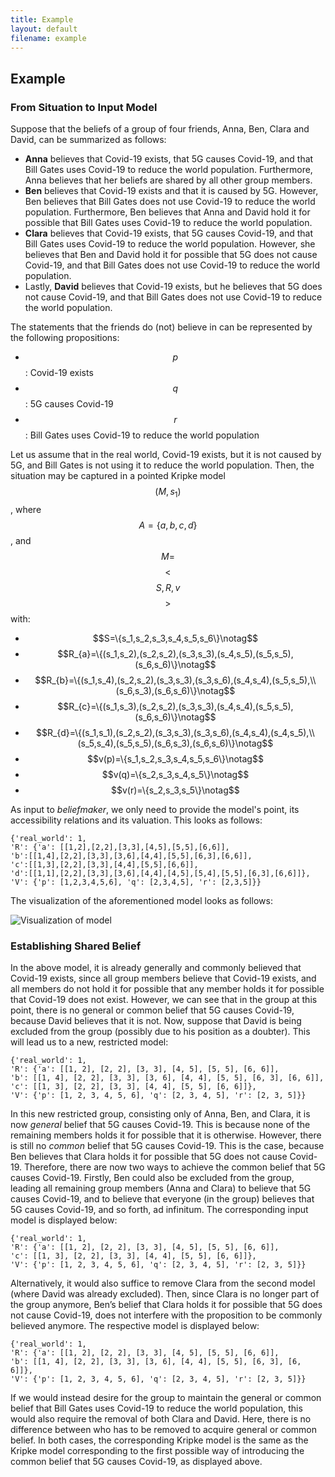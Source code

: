 ```yaml
---
title: Example
layout: default
filename: example
--- 
```

## Example

### From Situation to Input Model

Suppose that the beliefs of a group of four friends, Anna, Ben, Clara and David, can be summarized as follows:

* __Anna__ believes that Covid-19 exists, that 5G causes Covid-19, and that Bill Gates uses Covid-19 to reduce the world population. Furthermore, Anna believes that her beliefs are shared by all other group members.
* __Ben__ believes that Covid-19 exists and that it is caused by 5G. However, Ben believes that Bill Gates does not use Covid-19 to reduce the world population. Furthermore, Ben believes that Anna and David hold it for possible that Bill Gates uses Covid-19 to reduce the world population.
* __Clara__ believes that Covid-19 exists, that 5G causes Covid-19, and that Bill Gates uses Covid-19 to reduce the world population. However, she believes that Ben and David hold it for possible that 5G does not cause Covid-19, and that Bill Gates does not use Covid-19 to reduce the world population. 
* Lastly, __David__ believes that Covid-19 exists, but he believes that 5G does not cause Covid-19, and that Bill Gates does not use Covid-19 to reduce the world population.  

The statements that the friends do (not) believe in can be represented by the following propositions:

* $$p$$: Covid-19 exists
* $$q$$: 5G causes Covid-19
* $$r$$: Bill Gates uses Covid-19 to reduce the world population

Let us assume that in the real world, Covid-19 exists, but it is not caused by 5G, and Bill Gates is not using it to reduce the world population.
Then, the situation may be captured in a pointed Kripke model $$(M, s_1)$$, where $$A =\{a,b,c,d\}$$, and $$M =$$ $$<$$$$S,R,v$$$$>$$ with:
* $$S=\{s_1,s_2,s_3,s_4,s_5,s_6\}\notag$$
* $$R_{a}=\{(s_1,s_2),(s_2,s_2),(s_3,s_3),(s_4,s_5),(s_5,s_5),(s_6,s_6)\}\notag$$
* $$R_{b}=\{(s_1,s_4),(s_2,s_2),(s_3,s_3),(s_3,s_6),(s_4,s_4),(s_5,s_5),\\  (s_6,s_3),(s_6,s_6)\}\notag$$
* $$R_{c}=\{(s_1,s_3),(s_2,s_2),(s_3,s_3),(s_4,s_4),(s_5,s_5),(s_6,s_6)\}\notag$$
* $$R_{d}=\{(s_1,s_1),(s_2,s_2),(s_3,s_3),(s_3,s_6),(s_4,s_4),(s_4,s_5),\\  (s_5,s_4),(s_5,s_5),(s_6,s_3),(s_6,s_6)\}\notag$$
* $$v(p)=\{s_1,s_2,s_3,s_4,s_5,s_6\}\notag$$
* $$v(q)=\{s_2,s_3,s_4,s_5\}\notag$$
* $$v(r)=\{s_2,s_3,s_5\}\notag$$

As input to _beliefmaker_, we only need to provide the model's point, its accessibility relations and its valuation. This looks as follows:

```
{'real_world': 1,
'R': {'a': [[1,2],[2,2],[3,3],[4,5],[5,5],[6,6]],
'b':[[1,4],[2,2],[3,3],[3,6],[4,4],[5,5],[6,3],[6,6]],
'c':[[1,3],[2,2],[3,3],[4,4],[5,5],[6,6]],
'd':[[1,1],[2,2],[3,3],[3,6],[4,4],[4,5],[5,4],[5,5],[6,3],[6,6]]},
'V': {'p': [1,2,3,4,5,6], 'q': [2,3,4,5], 'r': [2,3,5]}}
```

The visualization of the aforementioned model looks as follows:

![][model_1]

### Establishing Shared Belief

In the above model, it is already generally and commonly believed that Covid-19 exists, since all group members believe that Covid-19 exists, and all members do not hold it for possible that any member holds it for possible that Covid-19 does not exist. However, we can see that in the group at this point, there is no general or common belief that 5G causes Covid-19, because David believes that it is not. Now, suppose that David is being excluded from the group (possibly due to his position as a doubter). This will lead us to a new, restricted model: 

```
{'real_world': 1,
'R': {'a': [[1, 2], [2, 2], [3, 3], [4, 5], [5, 5], [6, 6]], 
'b': [[1, 4], [2, 2], [3, 3], [3, 6], [4, 4], [5, 5], [6, 3], [6, 6]], 
'c': [[1, 3], [2, 2], [3, 3], [4, 4], [5, 5], [6, 6]]},
'V': {'p': [1, 2, 3, 4, 5, 6], 'q': [2, 3, 4, 5], 'r': [2, 3, 5]}} 
```

In this new restricted group, consisting only of Anna, Ben, and Clara, it is now _general_ belief that 5G causes Covid-19. This is because none of the remaining members holds it for possible that it is otherwise. However, there is still no _common_ belief that 5G causes Covid-19. This is the case, because Ben believes that Clara holds it for possible that 5G does not cause Covid-19. Therefore, there are now two ways to achieve the common belief that 5G causes Covid-19. Firstly, Ben could also be excluded from the group, leading all remaining group members (Anna and Clara) to believe that 5G causes Covid-19, and to believe that everyone (in the group) believes that 5G causes Covid-19, and so forth, ad infinitum. The corresponding input model is displayed below:

```
{'real_world': 1,
'R': {'a': [[1, 2], [2, 2], [3, 3], [4, 5], [5, 5], [6, 6]], 
'c': [[1, 3], [2, 2], [3, 3], [4, 4], [5, 5], [6, 6]]},
'V': {'p': [1, 2, 3, 4, 5, 6], 'q': [2, 3, 4, 5], 'r': [2, 3, 5]}}
```

Alternatively, it would also suffice to remove Clara from the second model (where David was already excluded). Then, since Clara is no longer part of the group anymore, Ben’s belief that Clara holds it for possible that 5G does not cause Covid-19, does not interfere with the proposition to be commonly believed anymore. The respective model is displayed below:  

```
{'real_world': 1,
'R': {'a': [[1, 2], [2, 2], [3, 3], [4, 5], [5, 5], [6, 6]], 
'b': [[1, 4], [2, 2], [3, 3], [3, 6], [4, 4], [5, 5], [6, 3], [6, 6]]}, 
'V': {'p': [1, 2, 3, 4, 5, 6], 'q': [2, 3, 4, 5], 'r': [2, 3, 5]}}
```

If we would instead desire for the group to maintain the general or common belief that Bill Gates uses Covid-19 to reduce the world population, this would also require the removal of both Clara and David. Here, there is no difference between who has to be removed to acquire general or common belief. In both cases, the corresponding Kripke model is the same as the Kripke model corresponding to the first possible way of introducing the common belief that 5G causes Covid-19, as displayed above.

[model_1]: images/example_model_1.png "Visualization of model"
